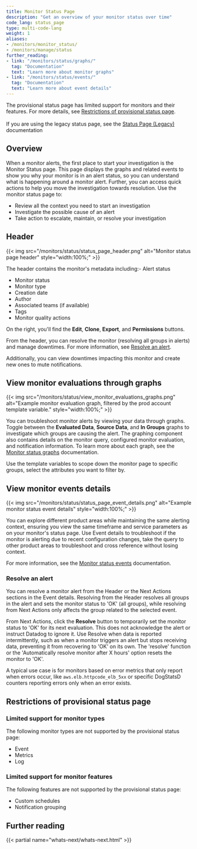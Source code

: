 ```yaml
---
title: Monitor Status Page
description: "Get an overview of your monitor status over time"
code_lang: status_page
type: multi-code-lang
weight: 1
aliases:
- /monitors/monitor_status/
- /monitors/manage/status
further_reading:
- link: "/monitors/status/graphs/"
  tag: "Documentation"
  text: "Learn more about monitor graphs"
- link: "/monitors/status/events/"
  tag: "Documentation"
  text: "Learn more about event details"
---
```


<div class="alert alert-warning">The provisional status page has limited support for monitors and their features. For more details, see <a href="#restrictions-of-provisional-status-page">Restrictions of provisional status page</a>.<br><br>If you are using the legacy status page, see the <a href="/monitors/status/status_legacy">Status Page (Legacy)</a> documentation</div>

## Overview

When a monitor alerts, the first place to start your investigation is the Monitor Status page. This page displays the graphs and related events to show you why your monitor is in an alert status, so you can understand what is happening around a monitor alert. Further, you can access quick actions to help you move the investigation towards resolution. Use the monitor status page to:

- Review all the context you need to start an investigation
- Investigate the possible cause of an alert
- Take action to escalate, maintain, or resolve your investigation

## Header

{{< img src="/monitors/status/status_page_header.png" alt="Monitor status page header" style="width:100%;" >}}

The header contains the monitor's metadata including:- Alert status
- Monitor status
- Monitor type
- Creation date
- Author
- Associated teams (if available)
- Tags
- Monitor quality actions

On the right, you'll find the **Edit**, **Clone**, **Export**, and **Permissions** buttons.

From the header, you can resolve the monitor (resolving all groups in alerts) and manage downtimes. For more information, see [Resolve an alert](#resolve-an-alert). 

Additionally, you can view downtimes impacting this monitor and create new ones to mute notifications.

## View monitor evaluations through graphs

 {{< img src="/monitors/status/view_monitor_evaluations_graphs.png" alt="Example monitor evaluation graph, filtered by the prod account template variable." style="width:100%;" >}}

You can troubleshoot monitor alerts by viewing your data through graphs. Toggle between the **Evaluated Data**, **Source Data**, and **In Groups** graphs to investigate which groups are causing the alert. The graphing component also contains details on the monitor query, configured monitor evaluation, and notification information. To learn more about each graph, see the [Monitor status graphs][1] documentation.

Use the template variables to scope down the monitor page to specific groups, select the attributes you want to filter by. 

## View monitor events details

{{< img src="/monitors/status/status_page_event_details.png" alt="Example monitor status event details" style="width:100%;" >}}

You can explore different product areas while maintaining the same alerting context, ensuring you view the same timeframe and service parameters as on your monitor's status page. Use Event details to troubleshoot if the monitor is alerting due to recent configuration changes, take the query to other product areas to troubleshoot and cross reference without losing context. 

For more information, see the [Monitor status events][2] documentation.

### Resolve an alert

You can resolve a monitor alert from the Header or the Next Actions sections in the Event details. Resolving from the Header resolves all groups in the alert and sets the monitor status to 'OK' (all groups), while resolving from Next Actions only affects the group related to the selected event.

From Next Actions, click the **Resolve** button to temporarily set the monitor status to 'OK' for its next evaluation. This does not acknowledge the alert or instruct Datadog to ignore it. Use Resolve when data is reported intermittently, such as when a monitor triggers an alert but stops receiving data, preventing it from recovering to 'OK' on its own. The 'resolve' function or the 'Automatically resolve monitor after X hours' option resets the monitor to 'OK'. 

A typical use case is for monitors based on error metrics that only report when errors occur, like `aws.elb.httpcode_elb_5xx` or specific DogStatsD counters reporting errors only when an error exists.

## Restrictions of provisional status page 

### Limited support for monitor types

The following monitor types are not supported by the provisional status page:

- Event  
- Metrics  
- Log

### Limited support for monitor features

The following features are not supported by the provisional status page:

- Custom schedules  
- Notification grouping


## Further reading

{{< partial name="whats-next/whats-next.html" >}}

[1]: /monitors/status/graphs
[2]: /monitors/status/events
[3]: /monitors/downtimes/?tab=bymonitorname
[4]: /service_management/incident_management/
[5]: /service_management/case_management/
[6]: /service_management/workflows/trigger/#trigger-a-workflow-from-a-monitor
[7]: /coscreen/?tab=desktop
